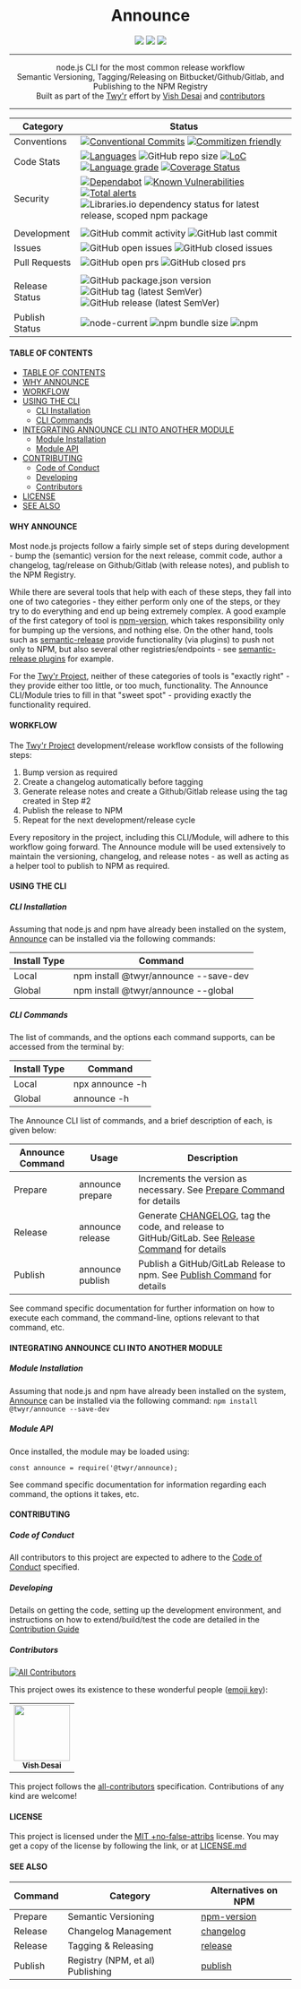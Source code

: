 <h1 align="center">
    Announce
</h1>
<div align="center">
    <a href="https://spdx.org/licenses/MITNFA.html"><img src="https://img.shields.io/badge/License-MIT%20%2Bno--false--attribs-blue" /></a>
    <a href="https://github.com/twyr/announce/blob/main/CODE_OF_CONDUCT.md"><img src="https://img.shields.io/badge/Contributor%20Covenant-v2.0%20adopted-ff69b4.svg" /></a>
    <a href="https://circleci.com/gh/twyr/announce"><img src="https://circleci.com/gh/twyr/announce.svg?style=shield&circle-token=5b5a717014a209604624b6e25cee1552e6174315" /></a>
</div>
<hr />

<div align="center">
    node.js CLI for the most common release workflow
</div>
<div align="center">
	Semantic Versioning, Tagging/Releasing on Bitbucket/Github/Gitlab, and Publishing to the NPM Registry
</div>
<div align="center">
    Built as part of the <a href="https://github.com/twyr">Twy&apos;r</a> effort by <a href="https://github.com/shadyvd">Vish Desai</a> and <a href="https://github.com/twyr/announce/graphs/contributors">contributors</a>
</div>
<hr />

| Category | Status  |
| --- | --- |
| Conventions | [![Conventional Commits](https://img.shields.io/badge/Conventional%20Commits-1.0.0-brightgreen.svg)](https://conventionalcommits.org) [![Commitizen friendly](https://img.shields.io/badge/commitizen-friendly-brightgreen.svg)](http://commitizen.github.io/cz-cli/) |
| Code Stats | [![Languages](https://badgen.net/lgtm/langs/g/twyr/announce)](https://lgtm.com/projects/g/twyr/announce) ![GitHub repo size](https://img.shields.io/github/repo-size/twyr/announce) [![LoC](https://badgen.net/lgtm/lines/g/twyr/announce)](https://lgtm.com/projects/g/twyr/announce) [![Language grade](https://badgen.net/lgtm/grade/g/twyr/announce)](https://lgtm.com/projects/g/twyr/announce/context:javascript) [![Coverage Status](https://coveralls.io/repos/github/twyr/announce/badge.svg?branch=main)](https://coveralls.io/github/twyr/announce?branch=main) |
| Security | [![Dependabot](https://flat.badgen.net/dependabot/twyr/announce?icon=dependabot)](https://app.dependabot.com/accounts/twyr/repos/284440590) [![Known Vulnerabilities](https://snyk.io/test/github/twyr/announce/badge.svg?targetFile=package.json)](https://snyk.io/test/github/twyr/announce?targetFile=package.json) [![Total alerts](https://img.shields.io/lgtm/alerts/g/twyr/announce.svg?logo=lgtm&logoWidth=18)](https://lgtm.com/projects/g/twyr/announce/alerts/) ![Libraries.io dependency status for latest release, scoped npm package](https://img.shields.io/librariesio/release/npm/@twyr/announce) |
|   |   |
| Development | ![GitHub commit activity](https://img.shields.io/github/commit-activity/m/twyr/announce) ![GitHub last commit](https://img.shields.io/github/last-commit/twyr/announce) |
| Issues | ![GitHub open issues](https://img.shields.io/github/issues-raw/twyr/announce) ![GitHub closed issues](https://img.shields.io/github/issues-closed-raw/twyr/announce) |
| Pull Requests | ![GitHub open prs](https://img.shields.io/github/issues-pr-raw/twyr/announce) ![GitHub closed prs](https://img.shields.io/github/issues-pr-closed-raw/twyr/announce) |
|   |   |
| Release Status | ![GitHub package.json version](https://img.shields.io/github/package-json/v/twyr/announce/main) ![GitHub tag (latest SemVer)](https://img.shields.io/github/v/tag/twyr/announce?sort=semver) ![GitHub release (latest SemVer)](https://img.shields.io/github/v/release/twyr/announce?sort=semver) |
| Publish Status | ![node-current](https://img.shields.io/node/v/@twyr/announce) ![npm bundle size](https://img.shields.io/bundlephobia/min/@twyr/announce) ![npm](https://img.shields.io/npm/dy/@twyr/announce) |

#### TABLE OF CONTENTS
- [TABLE OF CONTENTS](#table-of-contents)
- [WHY ANNOUNCE](#why-announce)
- [WORKFLOW](#workflow)
- [USING THE CLI](#using-the-cli)
	- [CLI Installation](#cli-installation)
	- [CLI Commands](#cli-commands)
- [INTEGRATING ANNOUNCE CLI INTO ANOTHER MODULE](#integrating-announce-cli-into-another-module)
	- [Module Installation](#module-installation)
	- [Module API](#module-api)
- [CONTRIBUTING](#contributing)
	- [Code of Conduct](#code-of-conduct)
	- [Developing](#developing)
	- [Contributors](#contributors)
- [LICENSE](#license)
- [SEE ALSO](#see-also)

#### WHY ANNOUNCE
Most node.js projects follow a fairly simple set of steps during development - bump the (semantic) version for the next release, commit code,
author a changelog, tag/release on Github/Gitlab (with release notes), and publish to the NPM Registry.

While there are several tools that help with each of these steps, they fall into one of two categories - they either perform only one of the steps,
or they try to do everything and end up being extremely complex. A good example of the first category of tool is [npm-version](https://docs.npmjs.com/cli/version),
which takes responsibility only for bumping up the versions, and nothing else. On the other hand, tools such as [semantic-release](https://www.npmjs.com/package/semantic-release)
provide functionality (via plugins) to push not only to NPM, but also several other registries/endpoints - see [semantic-release plugins](https://github.com/semantic-release/semantic-release/blob/HEAD/docs/extending/plugins-list.md)
for example.

For the [Twy'r Project](https://github.com/twyr), neither of these categories of tools is "exactly right" - they provide either too little,
or too much, functionality. The Announce CLI/Module tries to fill in that "sweet spot" - providing exactly the functionality required.

#### WORKFLOW
The [Twy'r Project](https://github.com/twyr) development/release workflow consists of the following steps:
1. Bump version as required
1. Create a changelog automatically before tagging
1. Generate release notes and create a Github/Gitlab release using the tag created in Step #2
1. Publish the release to NPM
1. Repeat for the next development/release cycle

Every repository in the project, including this CLI/Module, will adhere to this workflow going forward. The Announce module will be used
extensively to maintain the versioning, changelog, and release notes - as well as acting as a helper tool to publish to NPM as required.

#### USING THE CLI

##### CLI Installation
Assuming that node.js and npm have already been installed on the system, [Announce](https://github.com/twyr/announce) can be installed
via the following commands:

| Install Type | Command  |
| --- | --- |
| Local | npm install @twyr/announce --save-dev  |
| Global  | npm install @twyr/announce --global  |

##### CLI Commands
The list of commands, and the options each command supports, can be accessed from the terminal by:

| Install Type | Command  |
| --- | --- |
| Local | npx announce -h  |
| Global  | announce -h  |

The Announce CLI list of commands, and a brief description of each, is given below:

| Announce Command | Usage | Description |
| --- | --- | --- |
| Prepare | announce prepare  | Increments the version as necessary. See [Prepare Command](markdown/PREPARE_COMMAND.md) for details |
| Release | announce release  | Generate [CHANGELOG](CHANGELOG.md), tag the code, and release to GitHub/GitLab. See [Release Command](markdown/RELEASE_COMMAND.md) for details |
| Publish | announce publish  | Publish a GitHub/GitLab Release to npm. See [Publish Command](markdown/PUBLISH_COMMAND.md) for details |

See command specific documentation for further information on how to execute each command, the command-line, options relevant to that command, etc.

#### INTEGRATING ANNOUNCE CLI INTO ANOTHER MODULE

##### Module Installation
Assuming that node.js and npm have already been installed on the system, [Announce](https://github.com/twyr/announce) can be installed
via the following command: `npm install @twyr/announce --save-dev`

##### Module API
Once installed, the module may be loaded using:

```
const announce = require('@twyr/announce);
```

See command specific documentation for information regarding each command, the options it takes, etc.

#### CONTRIBUTING

##### Code of Conduct
All contributors to this project are expected to adhere to the [Code of Conduct](CODE_OF_CONDUCT.md) specified.

##### Developing
Details on getting the code, setting up the development environment, and instructions on how to extend/build/test the code are detailed in the
[Contribution Guide](CONTRIBUTING.md)

##### Contributors

<!-- ALL-CONTRIBUTORS-BADGE:START - Do not remove or modify this section -->
[![All Contributors](https://img.shields.io/badge/all_contributors-1-orange.svg?style=flat-square)](#contributors)
<!-- ALL-CONTRIBUTORS-BADGE:END -->

This project owes its existence to these wonderful people ([emoji key](https://allcontributors.org/docs/en/emoji-key)):
<!-- ALL-CONTRIBUTORS-LIST:START - Do not remove or modify this section -->
<!-- prettier-ignore-start -->
<!-- markdownlint-disable -->
<table>
  <tr>
    <td align="center"><a href="http://twyr.github.io"><img src="https://avatars1.githubusercontent.com/u/5027975?v=4" width="100px;" alt=""/><br /><sub><b>Vish Desai</b></sub></a></td>
  </tr>
</table>

<!-- markdownlint-enable -->
<!-- prettier-ignore-end -->
<!-- ALL-CONTRIBUTORS-LIST:END -->

This project follows the [all-contributors](https://allcontributors.org) specification. Contributions of any kind are welcome!

#### LICENSE
This project is licensed under the [MIT +no-false-attribs](https://spdx.org/licenses/MITNFA.html) license.
You may get a copy of the license by following the link, or at [LICENSE.md](LICENSE.md)

#### SEE ALSO

| Command | Category | Alternatives on NPM  |
| --- | --- | --- |
| Prepare | Semantic Versioning | [npm-version](https://docs.npmjs.com/cli/version) |
| Release | Changelog Management | [changelog](https://www.npmjs.com/search?q=keywords:changelog) |
| Release | Tagging & Releasing | [release](https://www.npmjs.com/search?q=keywords:release) |
| Publish | Registry (NPM, et al) Publishing | [publish](https://www.npmjs.com/search?q=keywords:npm%20publish) |
